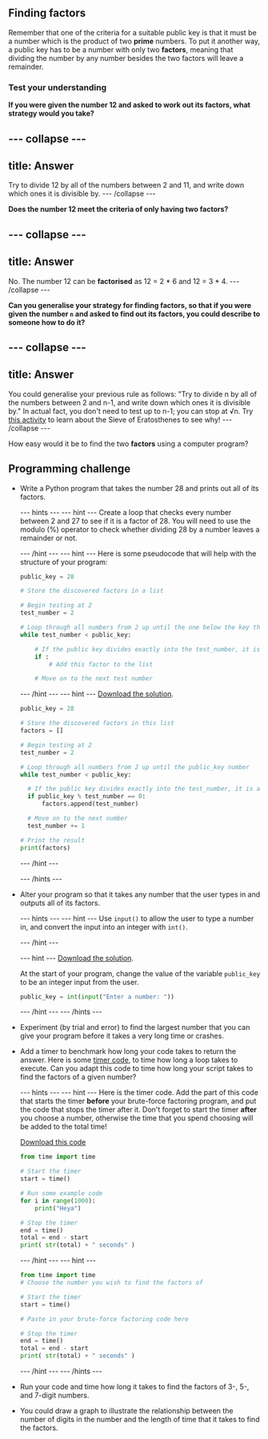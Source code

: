 ## Finding factors

Remember that one of the criteria for a suitable public key is that it must be a number which is the product of two **prime** numbers. To put it another way, a public key has to be a number with only two **factors**, meaning that dividing the number by any number besides the two factors will leave a remainder.

### Test your understanding

**If you were given the number 12 and asked to work out its factors, what strategy would you take?**

--- collapse ---
---
title: Answer
---

Try to divide 12 by all of the numbers between 2 and 11, and write down which ones it is divisible by.
--- /collapse ---


**Does the number 12 meet the criteria of only having two factors?**

--- collapse ---
---
title: Answer
---

No. The number 12 can be **factorised** as 12 = 2 * 6 and 12 = 3 * 4.
--- /collapse ---


**Can you generalise your strategy for finding factors, so that if you were given the number `n` and asked to find out its factors, you could describe to someone how to do it?**

--- collapse ---
---
title: Answer
---

You could generalise your previous rule as follows: "Try to divide n by all of the numbers between 2 and n-1, and write down which ones it is divisible by." In actual fact, you don't need to test up to n-1; you can stop at √n. Try [this activity](https://nrich.maths.org/7520) to learn about the Sieve of Eratosthenes to see why!
--- /collapse ---

How easy would it be to find the two **factors** using a computer program?

## Programming challenge

- Write a Python program that takes the number 28 and prints out all of its factors.

  --- hints ---
  --- hint ---
  Create a loop that checks every number between 2 and 27 to see if it is a factor of 28. You will need to use the modulo (%) operator to check whether dividing 28 by a number leaves a remainder or not.

  --- /hint ---
  --- hint ---
  Here is some pseudocode that will help with the structure of your program:

  ```Python
  public_key = 28

  # Store the discovered factors in a list

  # Begin testing at 2
  test_number = 2

  # Loop through all numbers from 2 up until the one below the key that you are testing
  while test_number < public_key:

      # If the public key divides exactly into the test_number, it is a factor
      if :
          # Add this factor to the list

      # Move on to the next test number

  ```

  --- /hint ---
  --- hint ---
  [Download the solution](resources/brute_force_factor.py).


    ```python
    public_key = 28

  # Store the discovered factors in this list
  factors = []

  # Begin testing at 2
  test_number = 2

  # Loop through all numbers from 2 up until the public_key number
  while test_number < public_key:

      # If the public key divides exactly into the test_number, it is a factor
      if public_key % test_number == 0:
          factors.append(test_number)

      # Move on to the next number
      test_number += 1

  # Print the result
  print(factors)
  ```

  --- /hint ---

  --- /hints ---


- Alter your program so that it takes any number that the user types in and outputs all of its factors.

  --- hints ---
  --- hint ---
  Use `input()` to allow the user to type a number in, and convert the input into an integer with `int()`.

  --- /hint ---

  --- hint ---
  [Download the solution](resources/brute_force_factor2.py).

  At the start of your program, change the value of the variable `public_key` to be an integer input from the user.

  ```python
  public_key = int(input("Enter a number: "))
  ```
  --- /hint ---
  --- /hints ---


- Experiment (by trial and error) to find the largest number that you can give your program before it takes a very long time or crashes.

- Add a timer to benchmark how long your code takes to return the answer. Here is some [timer code](resources/timer_code.py), to time how long a loop takes to execute. Can you adapt this code to time how long your script takes to find the factors of a given number?

  --- hints ---
  --- hint ---
  Here is the timer code. Add the part of this code that starts the timer **before** your brute-force factoring program, and put the code that stops the timer after it. Don't forget to start the timer __after__ you choose a number, otherwise the time that you spend choosing will be added to the total time!

  [Download this code](resources/timer_code.py)

    ```python
    from time import time

    # Start the timer
    start = time()

    # Run some example code
    for i in range(1000):
        print("Heya")

    # Stop the timer
    end = time()
    total = end - start
    print( str(total) + " seconds" )

    ```

  --- /hint ---
  --- hint ---

  ```python
  from time import time
  # Choose the number you wish to find the factors of

  # Start the timer
  start = time()

  # Paste in your brute-force factoring code here

  # Stop the timer
  end = time()
  total = end - start
  print( str(total) + " seconds" )


  ```
  --- /hint ---
  --- /hints ---


- Run your code and time how long it takes to find the factors of 3-, 5-, and 7-digit numbers.

- You could draw a graph to illustrate the relationship between the number of digits in the number and the length of time that it takes to find the factors.
